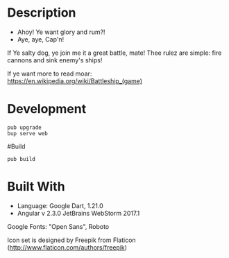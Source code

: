 # Description
- Ahoy! Ye want glory and rum?!
- Aye, aye, Cap'n!

If Ye salty dog, ye join me it a great battle, mate!
Thee rulez are simple: fire cannons and sink enemy's ships!

If ye want more to read moar: https://en.wikipedia.org/wiki/Battleship_(game)

# Development
```
pub upgrade
bup serve web
```

#Build
```
pub build
```

# Built With
* Language: Google Dart, 1.21.0
* Angular v 2.3.0
JetBrains WebStorm 2017.1

Google Fonts: "Open Sans", Roboto

Icon set is designed by Freepik from Flaticon (http://www.flaticon.com/authors/freepik)
